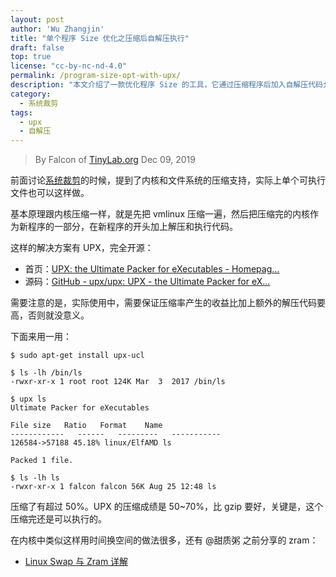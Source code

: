 ```yaml
---
layout: post
author: 'Wu Zhangjin'
title: "单个程序 Size 优化之压缩后自解压执行"
draft: false
top: true
license: "cc-by-nc-nd-4.0"
permalink: /program-size-opt-with-upx/
description: "本文介绍了一款优化程序 Size 的工具，它通过压缩程序后加入自解压代码允许压缩后的程序直接执行。"
category:
  - 系统裁剪
tags:
  - upx
  - 自解压
---
```


> By Falcon of [TinyLab.org][1]
> Dec 09, 2019

前面讨论[系统裁剪](http://tinylab.org//linux-product-evaluate-size-and-boot/)的时候，提到了内核和文件系统的压缩支持，实际上单个可执行文件也可以这样做。

基本原理跟内核压缩一样，就是先把 vmlinux 压缩一遍，然后把压缩完的内核作为新程序的一部分，在新程序的开头加上解压和执行代码。

这样的解决方案有 UPX，完全开源：

* 首页：[UPX: the Ultimate Packer for eXecutables - Homepag...](https://upx.github.io/)
* 源码：[GitHub - upx/upx: UPX - the Ultimate Packer for eX...](https://github.com/upx/upx)

需要注意的是，实际使用中，需要保证压缩率产生的收益比加上额外的解压代码要高，否则就没意义。

下面来用一用：

    $ sudo apt-get install upx-ucl

    $ ls -lh /bin/ls
    -rwxr-xr-x 1 root root 124K Mar  3  2017 /bin/ls

    $ upx ls
    Ultimate Packer for eXecutables

    File size   Ratio   Format    Name
    ------------   ------   ---------   -----------
    126584->57188 45.18% linux/ElfAMD ls

    Packed 1 file.

    $ ls -lh ls
    -rwxr-xr-x 1 falcon falcon 56K Aug 25 12:48 ls

压缩了有超过 50%。UPX 的压缩成绩是 50~70%，比 gzip 要好，关键是，这个压缩完还是可以执行的。

在内核中类似这样用时间换空间的做法很多，还有 @甜质粥  之前分享的 zram：

* [Linux Swap 与 Zram 详解](http://tinylab.org/linux-swap-and-zram/)

[1]: http://tinylab.org
